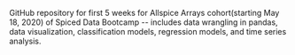 GitHub repository for first 5 weeks for Allspice Arrays cohort(starting May 18, 2020) of Spiced Data Bootcamp -- includes data wrangling in pandas, data visualization, classification models, regression models, and time series analysis.
